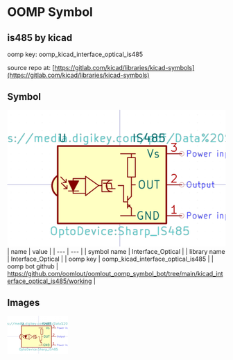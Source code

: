 # OOMP Symbol  
## is485  by kicad  
  
oomp key: oomp_kicad_interface_optical_is485  
  
source repo at: [https://gitlab.com/kicad/libraries/kicad-symbols](https://gitlab.com/kicad/libraries/kicad-symbols)  
## Symbol  
  
[![working.png](working_600.png)](working.png)  
| name | value | 
| --- | --- | 
| symbol name | Interface_Optical | 
| library name | Interface_Optical | 
| oomp key | oomp_kicad_interface_optical_is485 | 
| oomp bot github | https://github.com/oomlout/oomlout_oomp_symbol_bot/tree/main/kicad_interface_optical_is485/working | 
## Images  
  
[![working.png](working_140.png)](working.png)  
